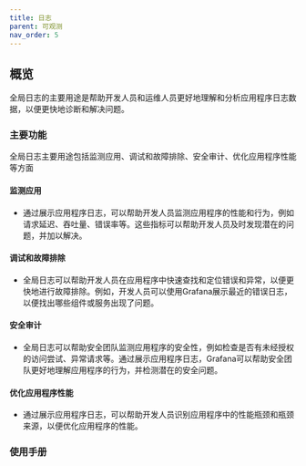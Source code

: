 ```yaml
---
title: 日志
parent: 可观测
nav_order: 5
---
```


## 概览
全局日志的主要用途是帮助开发人员和运维人员更好地理解和分析应用程序日志数据，以便更快地诊断和解决问题。

### 主要功能

全局日志主要用途包括监测应用、调试和故障排除、安全审计、优化应用程序性能等方面

#### 监测应用
- 通过展示应用程序日志，可以帮助开发人员监测应用程序的性能和行为，例如请求延迟、吞吐量、错误率等。这些指标可以帮助开发人员及时发现潜在的问题，并加以解决。

#### 调试和故障排除
- 全局日志可以帮助开发人员在应用程序中快速查找和定位错误和异常，以便更快地进行故障排除。例如，开发人员可以使用Grafana展示最近的错误日志，以便找出哪些组件或服务出现了问题。

#### 安全审计
- 全局日志可以帮助安全团队监测应用程序的安全性，例如检查是否有未经授权的访问尝试、异常请求等。通过展示应用程序日志，Grafana可以帮助安全团队更好地理解应用程序的行为，并检测潜在的安全问题。

#### 优化应用程序性能
- 通过展示应用程序日志，可以帮助开发人员识别应用程序中的性能瓶颈和瓶颈来源，以便优化应用程序的性能。

### 使用手册

